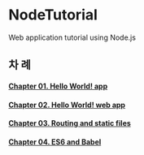 # NodeTutorial
Web application tutorial using Node.js

## 차 례

#### [Chapter 01. Hello World! app](./docs/chapter-01-hello-world-app.md)  
#### [Chapter 02. Hello World! web app](./docs/chapter-02-hello-world-web-app.md)  
#### [Chapter 03. Routing and static files](./docs/chapter-03-routing-and-static-files.md)  
#### [Chapter 04. ES6 and Babel](./docs/chapter-04-es6-and-babel.md)  

